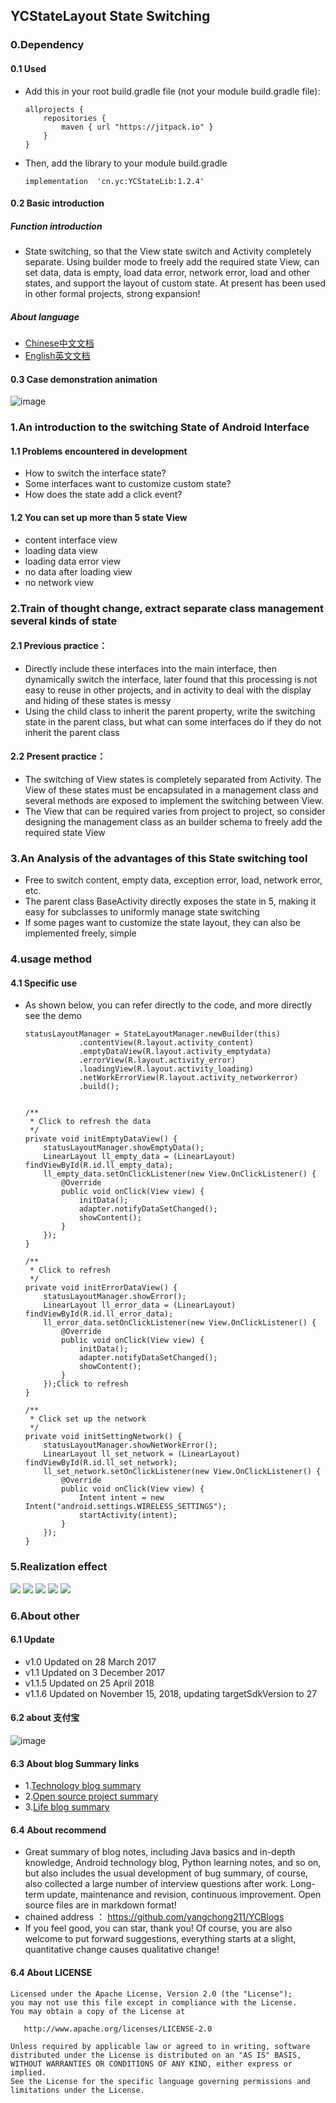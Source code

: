 ## YCStateLayout State Switching


### 0.Dependency
#### 0.1 Used
- Add this in your root build.gradle file (not your module build.gradle file):
    ```
    allprojects {
        repositories {
            maven { url "https://jitpack.io" }
        }
    }
    ```
- Then, add the library to your module build.gradle
    ```
    implementation  'cn.yc:YCStateLib:1.2.4'
    ```


#### 0.2 Basic introduction
##### Function introduction
- State switching, so that the View state switch and Activity completely separate. Using builder mode to freely add the required state View, can set data, data is empty, load data error, network error, load and other states, and support the layout of custom state. At present has been used in other formal projects, strong expansion!


##### About language
- [Chinese中文文档](https://github.com/yangchong211/YCStateLayout/blob/master/README_CH.md)
- [English英文文档](https://github.com/yangchong211/YCStateLayout/blob/master/README.md)



#### 0.3 Case demonstration animation
![image](https://github.com/yangchong211/YCStateLayout/blob/master/image/status.gif)


### 1.An introduction to the switching State of Android Interface
#### 1.1 Problems encountered in development
- How to switch the interface state? 
- Some interfaces want to customize custom state?
- How does the state add a click event?


#### 1.2 You can set up more than 5 state View
- content interface view
- loading data view
- loading data error view
- no data after loading view
- no network view


### 2.Train of thought change, extract separate class management several kinds of state
#### 2.1 Previous practice：
- Directly include these interfaces into the main interface, then dynamically switch the interface, later found that this processing is not easy to reuse in other projects, and in activity to deal with the display and hiding of these states is messy
- Using the child class to inherit the parent property, write the switching state in the parent class, but what can some interfaces do if they do not inherit the parent class


#### 2.2 Present practice：
- The switching of View states is completely separated from Activity. The View of these states must be encapsulated in a management class and several methods are exposed to implement the switching between View.
- The View that can be required varies from project to project, so consider designing the management class as an builder schema to freely add the required state View


### 3.An Analysis of the advantages of this State switching tool
* Free to switch content, empty data, exception error, load, network error, etc.
* The parent class BaseActivity directly exposes the state in 5, making it easy for subclasses to uniformly manage state switching
* If some pages want to customize the state layout, they can also be implemented freely, simple



### 4.usage method
#### 4.1 Specific use
- As shown below, you can refer directly to the code, and more directly see the demo
    ```
    statusLayoutManager = StateLayoutManager.newBuilder(this)
                .contentView(R.layout.activity_content)
                .emptyDataView(R.layout.activity_emptydata)
                .errorView(R.layout.activity_error)
                .loadingView(R.layout.activity_loading)
                .netWorkErrorView(R.layout.activity_networkerror)
                .build();
    
    
    /**
     * Click to refresh the data
     */
    private void initEmptyDataView() {
        statusLayoutManager.showEmptyData();
        LinearLayout ll_empty_data = (LinearLayout) findViewById(R.id.ll_empty_data);
        ll_empty_data.setOnClickListener(new View.OnClickListener() {
            @Override
            public void onClick(View view) {
                initData();
                adapter.notifyDataSetChanged();
                showContent();
            }
        });
    }
    
    /**
     * Click to refresh
     */
    private void initErrorDataView() {
        statusLayoutManager.showError();
        LinearLayout ll_error_data = (LinearLayout) findViewById(R.id.ll_error_data);
        ll_error_data.setOnClickListener(new View.OnClickListener() {
            @Override
            public void onClick(View view) {
                initData();
                adapter.notifyDataSetChanged();
                showContent();
            }
        });Click to refresh
    }
    
    /**
     * Click set up the network
     */
    private void initSettingNetwork() {
        statusLayoutManager.showNetWorkError();
        LinearLayout ll_set_network = (LinearLayout) findViewById(R.id.ll_set_network);
        ll_set_network.setOnClickListener(new View.OnClickListener() {
            @Override
            public void onClick(View view) {
                Intent intent = new Intent("android.settings.WIRELESS_SETTINGS");
                startActivity(intent);
            }
        });
    }
    ```



### 5.Realization effect
![](https://github.com/yangchong211/YCStateLayout/blob/master/image/125771775308836257.png)
![](https://github.com/yangchong211/YCStateLayout/blob/master/image/407442243542773132.jpg)
![](https://github.com/yangchong211/YCStateLayout/blob/master/image/54463227589674008.png)
![](https://github.com/yangchong211/YCStateLayout/blob/master/image/739964693513198374.jpg)
![](https://github.com/yangchong211/YCStateLayout/blob/master/image/75707536091894445.jpg)


###  6.About other
#### 6.1 Update
- v1.0 Updated on 28 March 2017
- v1.1 Updated on 3 December 2017
- v1.1.5 Updated on 25 April 2018
- v1.1.6 Updated on November 15, 2018, updating targetSdkVersion to 27


#### 6.2 about 支付宝
![image](https://upload-images.jianshu.io/upload_images/4432347-7100c8e5a455c3ee.jpg?imageMogr2/auto-orient/strip%7CimageView2/2/w/1240)


#### 6.3 About blog Summary links
- 1.[Technology blog summary](https://www.jianshu.com/p/614cb839182c)
- 2.[Open source project summary](https://blog.csdn.net/m0_37700275/article/details/80863574)
- 3.[Life blog summary](https://blog.csdn.net/m0_37700275/article/details/79832978)


#### 6.4 About recommend
- Great summary of blog notes, including Java basics and in-depth knowledge, Android technology blog, Python learning notes, and so on, but also includes the usual development of bug summary, of course, also collected a large number of interview questions after work. Long-term update, maintenance and revision, continuous improvement. Open source files are in markdown format!
- chained address ： https://github.com/yangchong211/YCBlogs
- If you feel good, you can star, thank you! Of course, you are also welcome to put forward suggestions, everything starts at a slight, quantitative change causes qualitative change!


#### 6.4 About LICENSE
```
Licensed under the Apache License, Version 2.0 (the "License");
you may not use this file except in compliance with the License.
You may obtain a copy of the License at

   http://www.apache.org/licenses/LICENSE-2.0

Unless required by applicable law or agreed to in writing, software
distributed under the License is distributed on an "AS IS" BASIS,
WITHOUT WARRANTIES OR CONDITIONS OF ANY KIND, either express or implied.
See the License for the specific language governing permissions and
limitations under the License.
```


